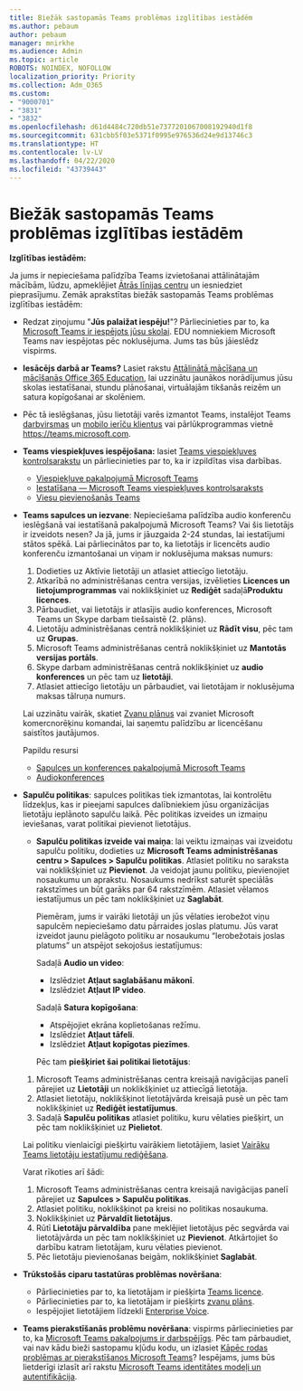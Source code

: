 ```yaml
---
title: Biežāk sastopamās Teams problēmas izglītības iestādēm
ms.author: pebaum
author: pebaum
manager: mnirkhe
ms.audience: Admin
ms.topic: article
ROBOTS: NOINDEX, NOFOLLOW
localization_priority: Priority
ms.collection: Adm_O365
ms.custom:
- "9000701"
- "3831"
- "3832"
ms.openlocfilehash: d61d4484c720db51e7377201067008192940d1f8
ms.sourcegitcommit: 631cbb5f03e5371f0995e976536d24e9d13746c3
ms.translationtype: HT
ms.contentlocale: lv-LV
ms.lasthandoff: 04/22/2020
ms.locfileid: "43739443"
---
```

# <a name="teams-common-issues-for-education-customers"></a>Biežāk sastopamās Teams problēmas izglītības iestādēm

**Izglītības iestādēm:**

Ja jums ir nepieciešama palīdzība Teams izvietošanai attālinātajām mācībām, lūdzu, apmeklējiet [Ātrās līnijas centru](https://www.microsoft.com/fasttrack) un iesniedziet pieprasījumu. Zemāk aprakstītas biežāk sastopamās Teams problēmas izglītības iestādēm:

- Redzat ziņojumu "**Jūs palaižat iespēju!**"? Pārliecinieties par to, ka [Microsoft Teams ir iespējots jūsu skolai](https://docs.microsoft.com/microsoft-365/education/intune-edu-trial/enable-microsoft-teams). EDU nomniekiem Microsoft Teams nav iespējotas pēc noklusējuma. Jums tas būs jāieslēdz vispirms.

- **Iesācējs darbā ar Teams?** Lasiet rakstu [Attālinātā mācīšana un mācīšanās Office 365 Education](https://support.office.com/article/remote-teaching-and-learning-in-office-365-education-f651ccae-7b65-478b-8366-51bb884025c4), lai uzzinātu jaunākos norādījumus jūsu skolas iestatīšanai, stundu plānošanai, virtuālajām tikšanās reizēm un satura kopīgošanai ar skolēniem.

- Pēc tā ieslēgšanas, jūsu lietotāji varēs izmantot Teams, instalējot Teams [darbvirsmas](https://docs.microsoft.com/MicrosoftTeams/get-clients#desktop-client) un [mobilo ierīču klientus](https://docs.microsoft.com/MicrosoftTeams/get-clients#mobile-clients) vai pārlūkprogrammas vietnē https://teams.microsoft.com.

- **Teams viespiekļuves iespējošana:** lasiet [Teams viespiekļuves kontrolsarakstu](https://docs.microsoft.com/microsoftteams/guest-access-checklist) un pārliecinieties par to, ka ir izpildītas visa darbības.
    - [Viespiekļuve pakalpojumā Microsoft Teams](https://docs.microsoft.com/microsoftteams/guest-access)
    - [Iestatīšana — Microsoft Teams viespiekļuves kontrolsaraksts](https://docs.microsoft.com/microsoftteams/guest-access-checklist)
    - [Viesu pievienošanās Teams](https://docs.microsoft.com/microsoftteams/guest-joins)

- **Teams sapulces un iezvane**: Nepieciešama palīdzība audio konferenču ieslēgšanā vai iestatīšanā pakalpojumā Microsoft Teams? Vai šis lietotājs ir izveidots nesen? Ja jā, jums ir jāuzgaida 2-24 stundas, lai iestatījumi stātos spēkā. Lai pārliecinātos par to, ka lietotājs ir licencēts audio konferenču izmantošanai un viņam ir noklusējuma maksas numurs:
    1. Dodieties uz Aktīvie lietotāji un atlasiet attiecīgo lietotāju.
    2. Atkarībā no administrēšanas centra versijas, izvēlieties **Licences un lietojumprogrammas** vai noklikšķiniet uz **Rediģēt** sadaļā**Produktu licences**.
    3. Pārbaudiet, vai lietotājs ir atlasījis audio konferences, Microsoft Teams un Skype darbam tiešsaistē (2. plāns).
    4. Lietotāju administrēšanas centrā noklikšķiniet uz **Rādīt visu**, pēc tam uz **Grupas**.
    5. Microsoft Teams administrēšanas centrā noklikšķiniet uz **Mantotās versijas portāls**.
    6. Skype darbam administrēšanas centrā noklikšķiniet uz **audio konferences** un pēc tam uz **lietotāji**.
    7. Atlasiet attiecīgo lietotāju un pārbaudiet, vai lietotājam ir noklusējuma maksas tālruņa numurs.

    Lai uzzinātu vairāk, skatiet [Zvanu plānus](https://docs.microsoft.com/microsoftteams/calling-plans-for-office-365) vai zvaniet Microsoft komercnorēķinu komandai, lai saņemtu palīdzību ar licencēšanu saistītos jautājumos.

    Papildu resursi

    - [Sapulces un konferences pakalpojumā Microsoft Teams](https://docs.microsoft.com/microsoftteams/deploy-meetings-microsoft-teams-landing-page)
    - [Audiokonferences](https://docs.microsoft.com/microsoftteams/audio-conferencing-in-office-365)

- **Sapulču politikas**: sapulces politikas tiek izmantotas, lai kontrolētu līdzekļus, kas ir pieejami sapulces dalībniekiem jūsu organizācijas lietotāju ieplānoto sapulču laikā. Pēc politikas izveides un izmaiņu ieviešanas, varat politikai pievienot lietotājus.

    - **Sapulču politikas izveide vai maiņa**: lai veiktu izmaiņas vai izveidotu sapulču politiku, dodieties uz **Microsoft Teams administrēšanas centru > Sapulces > Sapulču politikas**. Atlasiet politiku no saraksta vai noklikšķiniet uz **Pievienot**. Ja veidojat jaunu politiku, pievienojiet nosaukumu un aprakstu. Nosaukums nedrīkst saturēt speciālās rakstzīmes un būt garāks par 64 rakstzīmēm. Atlasiet vēlamos iestatījumus un pēc tam noklikšķiniet uz **Saglabāt**. 
    
        Piemēram, jums ir vairāki lietotāji un jūs vēlaties ierobežot viņu sapulcēm nepieciešamo datu pārraides joslas platumu. Jūs varat izveidot jaunu pielāgoto politiku ar nosaukumu “Ierobežotais joslas platums” un atspējot sekojošus iestatījumus:

        Sadaļā **Audio un video**:
        - Izslēdziet **Atļaut saglabāšanu mākonī**.
        - Izslēdziet **Atļaut IP video**.

        Sadaļā **Satura kopīgošana**:

        - Atspējojiet ekrāna koplietošanas režīmu.
        - Izslēdziet **Atļaut tāfeli**.
        - Izslēdziet **Atļaut kopīgotas piezīmes**.

        Pēc tam **piešķiriet šai politikai lietotājus**:

    1. Microsoft Teams administrēšanas centra kreisajā navigācijas panelī pārejiet uz **Lietotāji** un noklikšķiniet uz attiecīgā lietotāja.
    2. Atlasiet lietotāju, noklikšķinot lietotājvārda kreisajā pusē un pēc tam noklikšķiniet uz **Rediģēt iestatījumus**.
    3. Sadaļā **Sapulču politikas** atlasiet politiku, kuru vēlaties piešķirt, un pēc tam noklikšķiniet uz **Pielietot**.

    Lai politiku vienlaicīgi piešķirtu vairākiem lietotājiem, lasiet [Vairāku Teams lietotāju iestatījumu rediģēšana](https://docs.microsoft.com/microsoftteams/edit-user-settings-in-bulk).

    Varat rīkoties arī šādi:
    1. Microsoft Teams administrēšanas centra kreisajā navigācijas panelī pārejiet uz **Sapulces > Sapulču politikas**.
    2. Atlasiet politiku, noklikšķinot pa kreisi no politikas nosaukuma.
    3. Noklikšķiniet uz **Pārvaldīt lietotājus**.
    4. Rūtī **Lietotāju pārvaldība** pane meklējiet lietotājus pēc segvārda vai lietotājvārda un pēc tam noklikšķiniet uz **Pievienot**. Atkārtojiet šo darbību katram lietotājam, kuru vēlaties pievienot.
    5. Pēc lietotāju pievienošanas beigām, noklikšķiniet **Saglabāt**.

- **Trūkstošās ciparu tastatūras problēmas novēršana**:
    - Pārliecinieties par to, ka lietotājam ir piešķirta [Teams licence](https://docs.microsoft.com/MicrosoftTeams/assign-teams-licenses).
    - Pārliecinieties par to, ka lietotājam ir piešķirts [zvanu plāns](https://docs.microsoft.com/MicrosoftTeams/calling-plan-landing-page).
    - Iespējojiet lietotājiem līdzekli [Enterprise Voice](https://docs.microsoft.com/skypeforbusiness/skype-for-business-hybrid-solutions/plan-your-phone-system-cloud-pbx-solution/enable-users-for-enterprise-voice-online-and-phone-system-voicemail#to-enable-your-users-for-phone-system-in-office-365-voice-and-voicemail).

- **Teams pierakstīšanās problēmu novēršana**: vispirms pārliecinieties par to, ka [Microsoft Teams pakalpojums ir darbspējīgs](https://admin.microsoft.com/Adminportal/Home?source=applauncher#/servicehealth). Pēc tam pārbaudiet, vai nav kādu bieži sastopamu kļūdu kodu, un izlasiet [Kāpēc rodas problēmas ar pierakstīšanos Microsoft Teams](https://support.office.com/article/a02f683b-61a3-4008-9447-ee60c5593b0f)? Iespējams, jums būs lietderīgi izlasīt arī rakstu [Microsoft Teams identitātes modeļi un autentifikācija](https://docs.microsoft.com/MicrosoftTeams/identify-models-authentication).
